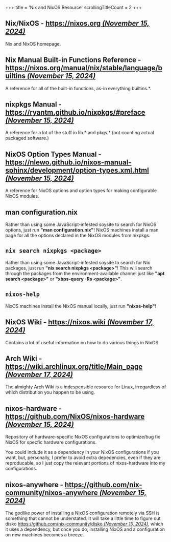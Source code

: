 +++
title               = 'Nix and NixOS Resource'
scrollingTitleCount = 2
+++

## Nix/NixOS - [https://nixos.org *(November 15, 2024)*](https://nixos.org)

Nix and NixOS homepage.

## Nix Manual Built-in Functions Reference - [https://nixos.org/manual/nix/stable/language/builtins *(November 15, 2024)*](https://nixos.org/manual/nix/stable/language/builtins)

A reference for all of the built-in functions, as-in everything builtins.\*.

## nixpkgs Manual - [https://ryantm.github.io/nixpkgs/#preface *(November 15, 2024)*](https://ryantm.github.io/nixpkgs/#preface)

A reference for a lot of the stuff in lib.* and pkgs.* (not counting actual
packaged software.)

## NixOS Option Types Manual - [https://nlewo.github.io/nixos-manual-sphinx/development/option-types.xml.html *(November 15, 2024)*](https://nlewo.github.io/nixos-manual-sphinx/development/option-types.xml.html)

A reference for NixOS options and option types for making configurable NixOS
modules.

## man configuration.nix

Rather than using some JavaScript-infested soysite to search for NixOS options,
just run **"man configuration.nix"**! NixOS machines install a man page for all the
options declared in the NixOS modules from nixpkgs.

## `nix search nixpkgs <package>`

Rather than using some JavaScript-infested soysite to search for Nix packages,
just run **"nix search nixpkgs \<package\>"**! This will search through the
packages from the environment-available channel just like **"apt search
\<package\>"** or **"xbps-query -Rs \<package\>"**.

## `nixos-help`

NixOS machines install the NixOS manual locally, just run **"nixos-help"**!

## NixOS Wiki - [https://nixos.wiki *(November 17, 2024)*](https://nixos.wiki/)

Contains a lot of useful information on how to do various things in NixOS.

## Arch Wiki - [https://wiki.archlinux.org/title/Main_page *(November 17, 2024)*](https://wiki.archlinux.org/title/Main_page)

The almighty Arch Wiki is a indespensible resource for Linux, irregardless of
which distribution you happen to be using.

## nixos-hardware - [https://github.com/NixOS/nixos-hardware *(November 15, 2024)*](https://github.com/NixOS/nixos-hardware)

Repository of hardware-specific NixOS configurations to optimize/bug fix NixOS
for specfic hardware configurations.

You could include it as a dependency in your NixOS configurations if you want,
but, personally, I prefer to avoid extra depedencies, even if they are
reproducable, so I just copy the relevant portions of nixos-hardware into my
configurations.

## nixos-anywhere - [https://github.com/nix-community/nixos-anywhere *(November 15, 2024)*](https://github.com/nix-community/nixos-anywhere)

The godlike power of installing a NixOS configuration remotely via SSH is
something that cannot be understated. It will take a little time to figure out
disko
[https://github.com/nix-community/disko *(November 15, 2024)*](https://github.com/nix-community/disko),
which it uses a dependency, but once you do, installing NixOS and a
configuration on new machines becomes a breeze.
